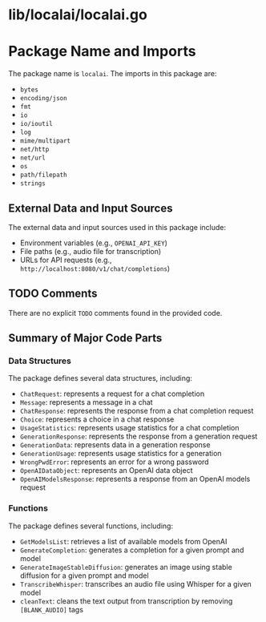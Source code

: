 # lib/localai/localai.go  
# Package Name and Imports  
The package name is `localai`. The imports in this package are:  
- `bytes`  
- `encoding/json`  
- `fmt`  
- `io`  
- `io/ioutil`  
- `log`  
- `mime/multipart`  
- `net/http`  
- `net/url`  
- `os`  
- `path/filepath`  
- `strings`  
  
## External Data and Input Sources  
The external data and input sources used in this package include:  
- Environment variables (e.g., `OPENAI_API_KEY`)  
- File paths (e.g., audio file for transcription)  
- URLs for API requests (e.g., `http://localhost:8080/v1/chat/completions`)  
  
## TODO Comments  
There are no explicit `TODO` comments found in the provided code.  
  
## Summary of Major Code Parts  
### Data Structures  
The package defines several data structures, including:  
- `ChatRequest`: represents a request for a chat completion  
- `Message`: represents a message in a chat  
- `ChatResponse`: represents the response from a chat completion request  
- `Choice`: represents a choice in a chat response  
- `UsageStatistics`: represents usage statistics for a chat completion  
- `GenerationResponse`: represents the response from a generation request  
- `GenerationData`: represents data in a generation response  
- `GenerationUsage`: represents usage statistics for a generation  
- `WrongPwdError`: represents an error for a wrong password  
- `OpenAIDataObject`: represents an OpenAI data object  
- `OpenAIModelsResponse`: represents a response from an OpenAI models request  
  
### Functions  
The package defines several functions, including:  
- `GetModelsList`: retrieves a list of available models from OpenAI  
- `GenerateCompletion`: generates a completion for a given prompt and model  
- `GenerateImageStableDiffusion`: generates an image using stable diffusion for a given prompt and model  
- `TranscribeWhisper`: transcribes an audio file using Whisper for a given model  
- `cleanText`: cleans the text output from transcription by removing `[BLANK_AUDIO]` tags  
  
  
  
